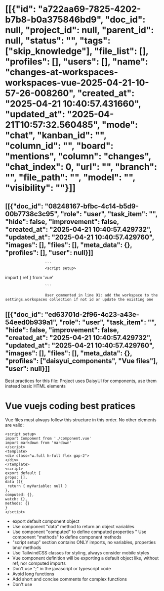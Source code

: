# [[{"id": "a722aa69-7825-4202-b7b8-b0a375846bd9", "doc_id": null, "project_id": null, "parent_id": null, "status": "", "tags": ["skip_knowledge"], "file_list": [], "profiles": [], "users": [], "name": "changes-at-workspaces-workspaces-vue-2025-04-21-10-57-26-008260", "created_at": "2025-04-21 10:40:57.431660", "updated_at": "2025-04-21T10:57:32.560485", "mode": "chat", "kanban_id": "", "column_id": "", "board": "mentions", "column": "changes", "chat_index": 0, "url": "", "branch": "", "file_path": "", "model": "", "visibility": ""}]]
## [[{"doc_id": "08248167-bfbc-4c14-b5d9-00b7738c3c95", "role": "user", "task_item": "", "hide": false, "improvement": false, "created_at": "2025-04-21 10:40:57.429732", "updated_at": "2025-04-21 10:40:57.429760", "images": [], "files": [], "meta_data": {}, "profiles": [], "user": null}]]

                      ```
                      <script setup>
import { ref } from 'vue'
</script>

<template>
  <div class="grid grid-cols-1 md:grid-cols-3 gap-4 p-4">
    <div v-for="workspace in workspaces" :key="workspace.id" class="card bg-base-100 shadow-md">
      <div class="card-body">
        <h2 class="card-title">{{ workspace.name }}</h2>

        <div class="flex justify-end mt-4">
          <button class="btn btn-primary mr-2" @click="editWorkspace(workspace)">Edit</button>
          <button class="btn btn-error" @click="deleteWorkspace(workspace.id)">Delete</button>
        </div>
      </div>
    </div>

    <div class="card bg-base-100 shadow-md">
      <div class="card-body flex justify-center items-center">
        <button class="btn btn-success" @click="addWorkspace">Add Workspace</button>
      </div>
    </div>

    <modal close="true" @close="showModal = false" v-if="showModal">
      <div class="p-4">
        <div>
          <div class="form-control">
            <label class="label">
              <span class="label-text">Workspace Name</span>
            </label>
            <input v-model="newWorkspace.name" type="text" placeholder="Workspace Name" class="input input-bordered w-full max-w-xs" required />
          </div>
          <div class="form-control mt-4">
            <label class="label">
              <span class="label-text">Description</span>
            </label>
            <textarea v-model="newWorkspace.description" placeholder="Workspace Description" class="textarea textarea-bordered w-full max-w-xs" required></textarea>
          </div>
          <div class="form-control mt-4">
            <label class="label">
              <span class="label-text">Associated Projects</span>
            </label>
            <div v-for="(project, index) in availableProjects" :key="project.id" class="flex items-center">
              <input type="checkbox" :value="project.id" class="checkbox checkbox-primary" @change="toggleProjectSelection(project.id)" />
              <span class="ml-2">{{ project.project_name }}</span>
            </div>
          </div>
          <div class="flex justify-end mt-4">
            <button class="btn btn-primary mr-2" @click="saveWorkspace">Save</button>
            <button type="button" class="btn btn-ghost" @click="showModal = false">Cancel</button>
          </div>
        </div>
      </div>
    </modal>
  </div>
</template>

<script>
export default {
  props: ['settings'],
  data() {
    return {
      showModal: false,
      newWorkspace: {
        name: '',
        description: '',
        projects: []
      }
    }
  },
  computed: {
    workspaces() {
      return this.settings.workspaces
    },
    availableProjects() {
      return this.$projects.allProjects
    }
  },
  methods: {
    addWorkspace() {
      this.newWorkspace = { name: '', description: '', projects: [] }
      this.showModal = true
    },
    editWorkspace(workspace) {
      this.newWorkspace = { ...workspace }
      this.showModal = true
    },
    deleteWorkspace(workspaceId) {
      // Logic to delete a workspace
    },
    saveWorkspace() {
      // @codx-ok, please-wait...: add the workspace to the settings.workspaces collection if not id or update the existing one
      this.showModal = false
    },
    toggleProjectSelection(projectId) {
      const index = this.newWorkspace.projects.indexOf(projectId)
      if (index > -1) {
        this.newWorkspace.projects.splice(index, 1)
      } else {
        this.newWorkspace.projects.push(projectId)
      }
    }
  }
}
</script>
                      ```
                      
                      User commented in line 91: add the workspace to the settings.workspaces collection if not id or update the existing one
                      
## [[{"doc_id": "ed63701d-2f96-4c23-a43e-54eed0b939a1", "role": "user", "task_item": "", "hide": false, "improvement": false, "created_at": "2025-04-21 10:40:57.429732", "updated_at": "2025-04-21 10:40:57.429760", "images": [], "files": [], "meta_data": {}, "profiles": ["daisyui_components", "Vue files"], "user": null}]]
Best practices for this file:
                  Project uses DaisyUI for components, use them instead basic HTML elements
# Vue vuejs coding best pratices
Vue files must always follow this structure in this order.
No other elements are valid:
```example vue file
<script setup>
import Component from './component.vue'
import markdown from 'mardown'
</script>
<template>
<div class="w.full h-full flex gap-2">
</div>
</template>
<script>
export default {
props: [].
data (){
 return { myVariable: null }
},
computed: {},
watch: {},
methods: {}
}
</sctipt>
```
* export default component object
* Use component "data" method to return an object variables
* Use component "computed" to define computed properties
" Use component "methods" to define component methods 
* "script setup" section contains ONLY imports, no variables, properties bnor methods
* Use TailwindCSS classes for styling, always consider mobile styles
* Vue component definition will be exporting a default object like, without ref, nor computed imports
* Don't use ";" in the javascript or typescript code
* Avoid long functions
* Add short and concise comments for complex functions
* Don't use <style> elements, use TailWindCSS classes
                  
## [[{"doc_id": "d941a1da-132c-424d-bd57-68b1c22a62b2", "role": "user", "task_item": "", "hide": false, "improvement": false, "created_at": "2025-04-21 10:40:57.429732", "updated_at": "2025-04-21 10:40:57.429760", "images": [], "files": [], "meta_data": {}, "profiles": [], "user": null}]]

              Rewrite full file content replacing codx instructions with the minimum changes as possible.
              Return only the file content without any further decoration or comments.
              Do not surround response with '```' marks, just content.
              
## [[{"doc_id": "dee77621-2381-4116-9ea0-07b687b46db2", "role": "assistant", "task_item": "", "hide": false, "improvement": false, "created_at": "2025-04-21 10:40:57.429732", "updated_at": "2025-04-21 10:40:57.429760", "images": [], "files": [], "meta_data": {"time_taken": 6.5517578125, "first_chunk_time_taken": 1.7599289417266846, "model": "gpt-4o"}, "profiles": [], "user": null}]]
<script setup>
import { ref } from 'vue'
</script>

<template>
  <div class="grid grid-cols-1 md:grid-cols-3 gap-4 p-4">
    <div v-for="workspace in workspaces" :key="workspace.id" class="card bg-base-100 shadow-md">
      <div class="card-body">
        <h2 class="card-title">{{ workspace.name }}</h2>

        <div class="flex justify-end mt-4">
          <button class="btn btn-primary mr-2" @click="editWorkspace(workspace)">Edit</button>
          <button class="btn btn-error" @click="deleteWorkspace(workspace.id)">Delete</button>
        </div>
      </div>
    </div>

    <div class="card bg-base-100 shadow-md">
      <div class="card-body flex justify-center items-center">
        <button class="btn btn-success" @click="addWorkspace">Add Workspace</button>
      </div>
    </div>

    <modal close="true" @close="showModal = false" v-if="showModal">
      <div class="p-4">
        <div>
          <div class="form-control">
            <label class="label">
              <span class="label-text">Workspace Name</span>
            </label>
            <input v-model="newWorkspace.name" type="text" placeholder="Workspace Name" class="input input-bordered w-full max-w-xs" required />
          </div>
          <div class="form-control mt-4">
            <label class="label">
              <span class="label-text">Description</span>
            </label>
            <textarea v-model="newWorkspace.description" placeholder="Workspace Description" class="textarea textarea-bordered w-full max-w-xs" required></textarea>
          </div>
          <div class="form-control mt-4">
            <label class="label">
              <span class="label-text">Associated Projects</span>
            </label>
            <div v-for="(project, index) in availableProjects" :key="project.id" class="flex items-center">
              <input type="checkbox" :value="project.id" class="checkbox checkbox-primary" @change="toggleProjectSelection(project.id)" />
              <span class="ml-2">{{ project.project_name }}</span>
            </div>
          </div>
          <div class="flex justify-end mt-4">
            <button class="btn btn-primary mr-2" @click="saveWorkspace">Save</button>
            <button type="button" class="btn btn-ghost" @click="showModal = false">Cancel</button>
          </div>
        </div>
      </div>
    </modal>
  </div>
</template>

<script>
export default {
  props: ['settings'],
  data() {
    return {
      showModal: false,
      newWorkspace: {
        name: '',
        description: '',
        projects: []
      }
    }
  },
  computed: {
    workspaces() {
      return this.settings.workspaces
    },
    availableProjects() {
      return this.$projects.allProjects
    }
  },
  methods: {
    addWorkspace() {
      this.newWorkspace = { name: '', description: '', projects: [] }
      this.showModal = true
    },
    editWorkspace(workspace) {
      this.newWorkspace = { ...workspace }
      this.showModal = true
    },
    deleteWorkspace(workspaceId) {
      // Logic to delete a workspace
    },
    saveWorkspace() {
      if (!this.newWorkspace.id) {
        this.settings.workspaces.push({ ...this.newWorkspace, id: Date.now() })
      } else {
        const index = this.settings.workspaces.findIndex(ws => ws.id === this.newWorkspace.id)
        if (index !== -1) {
          this.settings.workspaces[index] = { ...this.newWorkspace }
        }
      }
      this.showModal = false
    },
    toggleProjectSelection(projectId) {
      const index = this.newWorkspace.projects.indexOf(projectId)
      if (index > -1) {
        this.newWorkspace.projects.splice(index, 1)
      } else {
        this.newWorkspace.projects.push(projectId)
      }
    }
  }
}
</script>